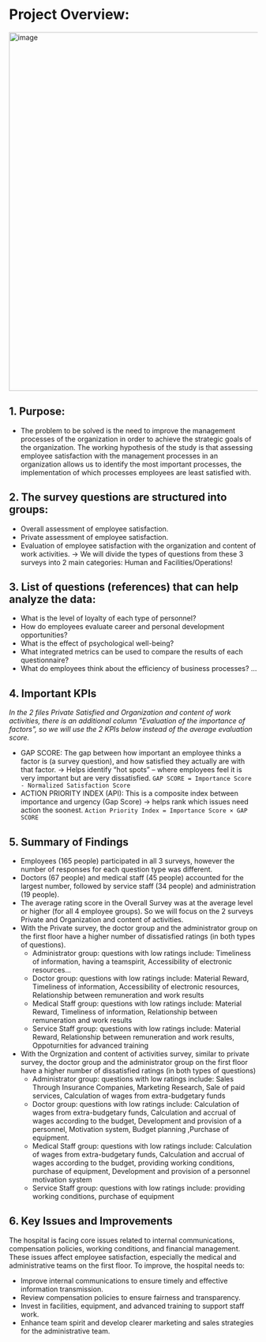 # Project Overview:
<img width="1156" height="727" alt="image" src="https://github.com/user-attachments/assets/7c5043d6-a5c7-424e-a54d-a2f94a472ad2" />

## 1. **Purpose**:
-  The problem to be solved is the need to improve the management processes of the organization in order to achieve the strategic goals of the organization.
The working hypothesis of the study is that assessing employee satisfaction with the management processes in an organization allows us to identify the most important processes, the implementation of which processes employees are least satisfied with.

## 2. **The survey questions are structured into groups:**
-  Overall assessment of employee satisfaction.
-  Private assessment of employee satisfaction.
-  Evaluation of employee satisfaction with the organization and content of work activities.
-> We will divide the types of questions from these 3 surveys into 2 main categories: Human and Facilities/Operations!
   
## 3. **List of questions (references) that can help analyze the data:**
  - What is the level of loyalty of each type of personnel?
  - How do employees evaluate career and personal development opportunities?
  - What is the effect of psychological well-being?
  - What integrated metrics can be used to compare the results of each questionnaire?
  - What do employees think about the efficiency of business processes?
    ...
## 4. **Important KPIs**
  *In the 2 files Private Satisfied and Organization and content of work activities, there is an additional column "Evaluation of the importance of factors", so we will use the 2 KPIs below instead of the average evaluation score.*
  - GAP SCORE: The gap between how important an employee thinks a factor is (a survey question), and how satisfied they actually are with that factor.
    → Helps identify “hot spots” – where employees feel it is very important but are very dissatisfied.
      `GAP SCORE = Importance Score - Normalized Satisfaction Score`
  - ACTION PRIORITY INDEX (API): This is a composite index between importance and urgency (Gap Score) → helps rank which issues need action the soonest.
      `Action Priority Index = Importance Score × GAP SCORE`
## 5. **Summary of Findings**
  - Employees (165 people) participated in all 3 surveys, however the number of responses for each question type was different.
  - Doctors (67 people) and medical staff (45 people) accounted for the largest number, followed by service staff (34 people) and administration (19 people).
  - The average rating score in the Overall Survey was at the average level or higher (for all 4 employee groups). So we will focus on the 2 surveys Private and Organization and content of activities.
  - With the Private survey, the doctor group and the administrator group on the first floor have a higher number of dissatisfied ratings (in both types of questions).
    * Administrator group: questions with low ratings include: Timeliness of information, having a teamspirit, Accessibility of electronic resources...
    * Doctor group: questions with low ratings include: Material Reward, Timeliness of information, Accessibility of electronic resources, Relationship between remuneration and work results
    * Medical Staff group: questions with low ratings include: Material Reward, Timeliness of information, Relationship between remuneration and work results
    * Service Staff group: questions with low ratings include: Material Reward, Relationship between remuneration and work results, Oppoturnities for advanced training
  - With the Orgnization and content of activities survey, similar to private survey, the doctor group and the administrator group on the first floor have a higher number of dissatisfied ratings (in both types of questions)
    * Administrator group: questions with low ratings include: Sales Through Insurance Companies, Marketing Research, Sale of paid services, Calculation of wages from extra-budgetary funds
    * Doctor group: questions with low ratings include: Calculation of wages from extra-budgetary funds, Calculation and accrual of wages according to the budget, Development and provision of a personnel, Motivation system, Budget planning ,Purchase of equipment.
    * Medical Staff group: questions with low ratings include: Calculation of wages from extra-budgetary funds, Calculation and accrual of wages according to the budget, providing working conditions, purchase of equipment, Development and provision of a personnel motivation system
    * Service Staff group: questions with low ratings include: providing working conditions, purchase of equipment

## 6. **Key Issues and Improvements**
  The hospital is facing core issues related to internal communications, compensation policies, working conditions, and financial management. These issues affect employee satisfaction, especially the medical and administrative teams on the first floor. To improve, the hospital needs to:
  * Improve internal communications to ensure timely and effective information transmission.
  * Review compensation policies to ensure fairness and transparency.
  * Invest in facilities, equipment, and advanced training to support staff work.
  * Enhance team spirit and develop clearer marketing and sales strategies for the administrative team.
    
